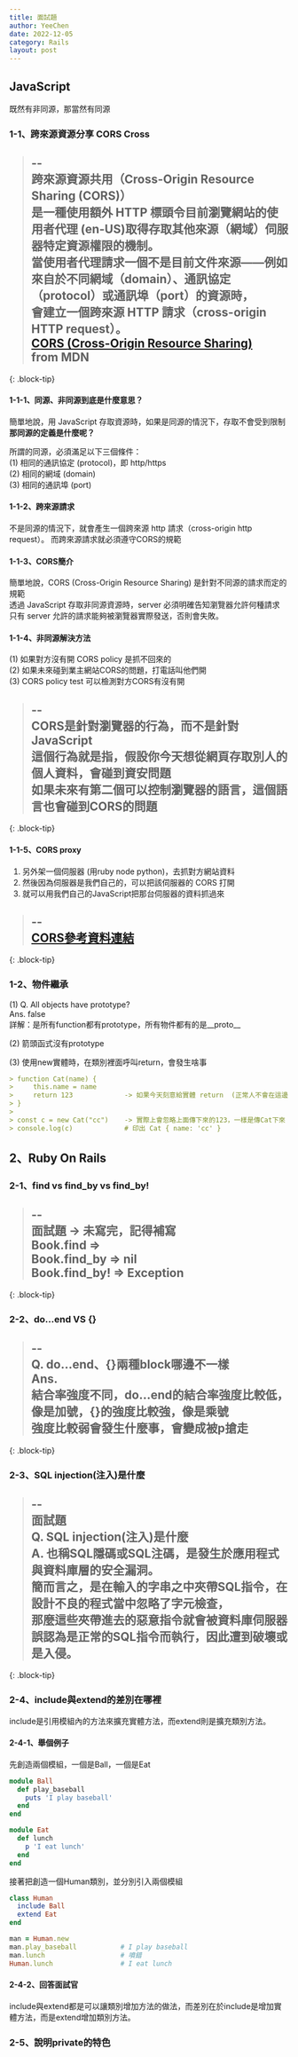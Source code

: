 ```yaml
---
title: 面試題
author: YeeChen
date: 2022-12-05
category: Rails
layout: post
---
```


JavaScript
------




既然有非同源，那當然有同源

### 1-1、跨來源資源分享 CORS Cross
> --  
> 跨來源資源共用（Cross-Origin Resource Sharing (CORS)）  
> 是一種使用額外 HTTP 標頭令目前瀏覽網站的使用者代理 (en-US)取得存取其他來源（網域）伺服器特定資源權限的機制。  
> 當使用者代理請求一個不是目前文件來源——例如來自於不同網域（domain）、通訊協定（protocol）或通訊埠（port）的資源時，  
> 會建立一個跨來源 HTTP 請求（cross-origin HTTP request）。   
> [CORS (Cross-Origin Resource Sharing)](https://developer.mozilla.org/zh-TW/docs/Web/HTTP/CORS)  
> from MDN  
> --  
{: .block-tip}


#### 1-1-1、同源、非同源到底是什麼意思？


簡單地說，用 JavaScript 存取資源時，如果是同源的情況下，存取不會受到限制  
**那同源的定義是什麼呢？**  

所謂的同源，必須滿足以下三個條件：  
(1) 相同的通訊協定 (protocol)，即 http/https    
(2) 相同的網域 (domain)   
(3) 相同的通訊埠 (port)   



#### 1-1-2、跨來源請求  

不是同源的情況下，就會產生一個跨來源 http 請求（cross-origin http request）。
而跨來源請求就必須遵守CORS的規範



#### 1-1-3、CORS簡介
簡單地說，CORS (Cross-Origin Resource Sharing) 是針對不同源的請求而定的規範   
透過 JavaScript 存取非同源資源時，server 必須明確告知瀏覽器允許何種請求   
只有 server 允許的請求能夠被瀏覽器實際發送，否則會失敗。    



#### 1-1-4、非同源解決方法
(1) 如果對方沒有開 CORS policy 是抓不回來的  
(2) 如果未來碰到業主網站CORS的問題，打電話叫他們開  
(3) CORS policy test 可以檢測對方CORS有沒有開  

> --  
> **CORS是針對瀏覽器的行為，而不是針對JavaScript**  
> 這個行為就是指，假設你今天想從網頁存取別人的個人資料，會碰到資安問題  
> 如果未來有第二個可以控制瀏覽器的語言，這個語言也會碰到CORS的問題  
> --  
{: .block-tip}



#### 1-1-5、CORS proxy

1. 另外架一個伺服器 (用ruby node python)，去抓對方網站資料  
2. 然後因為伺服器是我們自己的，可以把該伺服器的 CORS 打開   
3. 就可以用我們自己的JavaScript把那台伺服器的資料抓過來   



> --  
> [CORS參考資料連結](https://shubo.io/what-is-cors/#%E5%90%8C%E6%BA%90%E6%94%BF%E7%AD%96-same-origin-policy)  
> --  
{: .block-tip}



### 1-2、物件繼承
(1) Q. All objects have prototype?      
Ans. false  
詳解：是所有function都有prototype，所有物件都有的是__proto__    

(2) 箭頭函式沒有prototype

(3) 使用new實體時，在類別裡面呼叫return，會發生啥事

```md
> function Cat(name) {
>     this.name = name
>     return 123             -> 如果今天刻意給實體 return  (正常人不會在這邊return)
> }
> 
> const c = new Cat("cc")    -> 實際上會忽略上面傳下來的123，一樣是傳Cat下來
> console.log(c)             # 印出 Cat { name: 'cc' }
```


2、Ruby On Rails
------

### 2-1、find vs find_by vs find_by!
> --  
> **面試題**  -> 未寫完，記得補寫  
> Book.find      =>   
> Book.find_by   => nil  
> Book.find_by!  => Exception  
> --  
{: .block-tip}



### 2-2、do...end VS {}
> --  
> Q. do...end、{}兩種block哪邊不一樣  
> Ans.  
> 結合率強度不同，do...end的結合率強度比較低，像是加號，{}的強度比較強，像是乘號  
> 強度比較弱會發生什麼事，會變成被p搶走  
> --  
{: .block-tip}  



### 2-3、SQL injection(注入)是什麼  
> --  
> **面試題**  
> Q. SQL injection(注入)是什麼  
> A. 也稱SQL隱碼或SQL注碼，是發生於應用程式與資料庫層的安全漏洞。  
> 簡而言之，是在輸入的字串之中夾帶SQL指令，在設計不良的程式當中忽略了字元檢查，  
> 那麼這些夾帶進去的惡意指令就會被資料庫伺服器誤認為是正常的SQL指令而執行，因此遭到破壞或是入侵。  
> --  
{: .block-tip}




### 2-4、include與extend的差別在哪裡


include是引用模組內的方法來擴充實體方法，而extend則是擴充類別方法。

#### 2-4-1、舉個例子

先創造兩個模組，一個是Ball，一個是Eat
```ruby
module Ball
  def play_baseball
    puts 'I play baseball'
  end
end

module Eat
  def lunch
    p 'I eat lunch'
  end
end
```
接著把創造一個Human類別，並分別引入兩個模組
```ruby
class Human
  include Ball
  extend Eat
end

man = Human.new
man.play_baseball           # I play baseball
man.lunch                   # 噴錯
Human.lunch                 # I eat lunch
```

#### 2-4-2、回答面試官
include與extend都是可以讓類別增加方法的做法，而差別在於include是增加實體方法，而是extend增加類別方法。





### 2-5、說明private的特色
 

